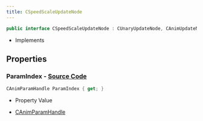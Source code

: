 ```yaml
---
title: CSpeedScaleUpdateNode
---
```


```csharp
public interface CSpeedScaleUpdateNode : CUnaryUpdateNode, CAnimUpdateNodeBase, ISchemaClass<CAnimUpdateNodeBase>, ISchemaClass<CUnaryUpdateNode>, ISchemaClass<CSpeedScaleUpdateNode>, ISchemaField, ISchemaClass, INativeHandle
```

- Implements

## Properties

### **ParamIndex** - [Source Code](https://github.com/swiftly-solution/swiftlys2/blob/main/managed/src/SwiftlyS2.Generated/Schemas/Interfaces/CSpeedScaleUpdateNode.cs#L16)

```csharp
CAnimParamHandle ParamIndex { get; }
```

- Property Value

- [CAnimParamHandle](/docs/api/shared/schemadefinitions/canimparamhandle)

